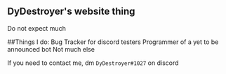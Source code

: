 ## DyDestroyer's website thing

Do not expect much

##Things I do:
Bug Tracker for discord testers
Programmer of a yet to be announced bot
Not much else

If you need to contact me, dm ``DyDestroyer#1027`` on discord
